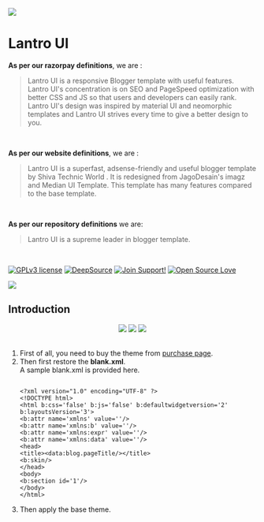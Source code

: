![](https://user-images.githubusercontent.com/73097560/115834477-dbab4500-a447-11eb-908a-139a6edaec5c.gif)

# Lantro UI

<b>As per our razorpay definitions</b>, we are : 
> Lantro UI is a responsive Blogger template with useful features. Lantro UI's concentration is on SEO and PageSpeed optimization with better CSS and JS so that users and developers can easily rank. Lantro UI's design was inspired by material UI and neomorphic templates and Lantro UI strives every time to give a better design to you.

<br>

<b>As per our website definitions</b>, we are : 
> Lantro UI is a superfast, adsense-friendly and useful blogger template by Shiva Technic World . It is redesigned from JagoDesain's imagz and Median UI Template. This template has many features compared to the base template.

<br>

<b> As per our repository definitions</b> we are:
> Lantro UI is a supreme leader in blogger template.

<br>

[![GPLv3 license](https://img.shields.io/badge/License-GPLv3-blue.svg)](http://perso.crans.org/besson/LICENSE.html)
[![DeepSource](https://static.deepsource.io/deepsource-badge-light-mini.svg)](https://deepsource.io/gh/Soumyabrata-eng/ErisBot/?ref=repository-badge)
[![Join Support!](https://img.shields.io/badge/Join%20Channel-!-red)](https://t.me/stw_discuss)
[![Open Source Love](https://badges.frapsoft.com/os/v2/open-source.png?v=103)](https://github.com/ellerbrock/open-source-badges/) 

![](https://user-images.githubusercontent.com/73097560/115834477-dbab4500-a447-11eb-908a-139a6edaec5c.gif)

## Introduction

<center>
  <img src='https://img.shields.io/github/forks/shivaes207/stw-web?style=for-the-badge&logo=appveyor' />
  <img src='https://img.shields.io/badge/javascript-black?style=for-the-badge&logo=appveyor' />
  <img src='https://img.shields.io/github/repo-size/shivaes207/stw-web?style=for-the-badge&logo=appveyor' />
 </center>
 <br>
 
<ol>
<li> First of all, you need to buy the theme from <a href='https://lantro-ui.eu.org/p/purchase.html'>purchase page</a>.
<li> Then first restore the <strong>blank.xml</strong>. <br/>
A sample blank.xml is provided here.
<pre><code>
&lt;?xml version=&quot;1.0&quot; encoding=&quot;UTF-8&quot; ?&gt;
&lt;!DOCTYPE html&gt;
&lt;html b:css=&#39;false&#39; b:js=&#39;false&#39; b:defaultwidgetversion=&#39;2&#39; b:layoutsVersion=&#39;3&#39;&gt;
&lt;b:attr name=&#39;xmlns&#39; value=&#39;&#39;/&gt;
&lt;b:attr name=&#39;xmlns:b&#39; value=&#39;&#39;/&gt;
&lt;b:attr name=&#39;xmlns:expr&#39; value=&#39;&#39;/&gt;
&lt;b:attr name=&#39;xmlns:data&#39; value=&#39;&#39;/&gt;
&lt;head&gt;
&lt;title&gt;&lt;data:blog.pageTitle/&gt;&lt;/title&gt;
&lt;b:skin/&gt;
&lt;/head&gt;
&lt;body&gt;
&lt;b:section id=&#39;1&#39;/&gt;
&lt;/body&gt;
&lt;/html&gt;
</pre></code>
<li> Then apply the base theme. <br/>
</ol>




